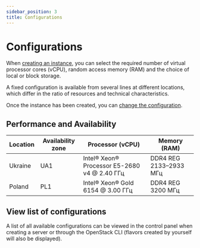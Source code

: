 ```yaml
---
sidebar_position: 3
title: Configurations
---
```


# Configurations

When [creating an instance](/control-panel/cloud-platform/instances/create-an-instance), you can select the required number of virtual processor cores (vCPU), random access memory (RAM) and the choice of local or block storage.

A fixed configuration is available from several lines at different locations, which differ in the ratio of resources and technical characteristics.

Once the instance has been created, you can [change the configuration](/control-panel/cloud-platform/instances/management-instance).

## Performance and Availability

| Location       | Availability zone | Processor (vCPU)                             | Memory (RAM)           |
|----------------|-------------------|----------------------------------------------|------------------------|
| Ukraine        | UA1               | Intel® Xeon® Processor E5-2680 v4 @ 2.40 ГГц | DDR4 REG 2133–2933 МГц |
| Poland         | PL1               | Intel® Xeon® Gold 6154 @ 3.00 ГГц            | DDR4 REG 3200 МГц      |

## View list of configurations

A list of all available configurations can be viewed in the control panel when creating a server or through the OpenStack CLI (flavors created by yourself will also be displayed).

